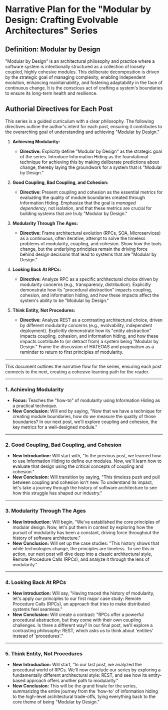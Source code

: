 # Narrative Plan for the "Modular by Design: Crafting Evolvable Architectures" Series

## Definition: Modular by Design

"Modular by Design" is an architectural philosophy and practice where a software system is intentionally structured as a collection of loosely coupled, highly cohesive modules. This deliberate decomposition is driven by the strategic goal of managing complexity, enabling independent evolution, enhancing maintainability, and fostering adaptability in the face of continuous change. It is the conscious act of crafting a system's boundaries to ensure its long-term health and resilience.

## Authorial Directives for Each Post

This series is a guided curriculum with a clear philosophy. The following directives outline the author's intent for each post, ensuring it contributes to the overarching goal of understanding and achieving "Modular by Design."

1.  **Achieving Modularity:**
    *   **Directive:** Explicitly define "Modular by Design" as the strategic goal of the series. Introduce Information Hiding as the foundational technique for achieving this by making deliberate predictions about change, thereby laying the groundwork for a system that is "Modular by Design."

2.  **Good Coupling, Bad Coupling, and Cohesion:**
    *   **Directive:** Present coupling and cohesion as the essential metrics for evaluating the quality of module boundaries created through Information Hiding. Emphasize that the goal is *managed dependency*, not isolation, and that these metrics are crucial for building systems that are truly "Modular by Design."

3.  **Modularity Through The Ages:**
    *   **Directive:** Frame architectural evolution (RPCs, SOA, Microservices) as a continuous, often iterative, attempt to solve the timeless problems of modularity, coupling, and cohesion. Show how the tools change, but the underlying principles remain the driving force behind design decisions that lead to systems that are "Modular by Design."

4.  **Looking Back At RPCs:**
    *   **Directive:** Analyze RPC as a specific architectural choice driven by modularity concerns (e.g., transparency, distribution). Explicitly demonstrate how its "procedural abstraction" impacts coupling, cohesion, and information hiding, and how these impacts affect the system's ability to be "Modular by Design."

5.  **Think Entity, Not Procedures:**
    *   **Directive:** Analyze REST as a contrasting architectural choice, driven by different modularity concerns (e.g., evolvability, independent deployment). Explicitly demonstrate how its "entity abstraction" impacts coupling, cohesion, and information hiding, and how these impacts contribute to (or detract from) a system being "Modular by Design." Frame the discussion of HATEOAS and pragmatism as a reminder to return to first principles of modularity.

---

This document outlines the narrative flow for the series, ensuring each post connects to the next, creating a cohesive learning path for the reader.

---

### 1. Achieving Modularity

*   **Focus:** Teaches the "how-to" of modularity using Information Hiding as a practical technique.
*   **New Conclusion:** Will end by saying, "Now that we have a technique for creating module boundaries, how do we measure the quality of those boundaries? In our next post, we'll explore coupling and cohesion, the key metrics for a well-designed module."

---

### 2. Good Coupling, Bad Coupling, and Cohesion

*   **New Introduction:** Will start with, "In the previous post, we learned how to use Information Hiding to define our modules. Now, we'll learn how to evaluate that design using the critical concepts of coupling and cohesion."
*   **New Conclusion:** Will transition by saying, "This timeless push and pull between coupling and cohesion isn't new. To understand its impact, let's take a journey through the history of software architecture to see how this struggle has shaped our industry."

---

### 3. Modularity Through The Ages

*   **New Introduction:** Will begin, "We've established the core principles of modular design. Now, let's put them in context by exploring how the pursuit of modularity has been a constant, driving force throughout the history of software architecture."
*   **New Conclusion:** Will set up the case studies: "This history shows that while technologies change, the principles are timeless. To see this in action, our next post will dive deep into a classic architectural style, Remote Procedure Calls (RPCs), and analyze it through the lens of modularity."

---

### 4. Looking Back At RPCs

*   **New Introduction:** Will say, "Having traced the history of modularity, let's apply our principles to our first major case study: Remote Procedure Calls (RPCs), an approach that tries to make distributed systems feel seamless."
*   **New Conclusion:** Will create a contrast: "RPCs offer a powerful procedural abstraction, but they come with their own coupling challenges. Is there a different way? In our final post, we'll explore a contrasting philosophy: REST, which asks us to think about 'entities' instead of 'procedures'."

---

### 5. Think Entity, Not Procedures

*   **New Introduction:** Will start, "In our last post, we analyzed the procedural world of RPCs. We'll now conclude our series by exploring a fundamentally different architectural style: REST, and see how its entity-based approach offers another path to modularity."
*   **New Conclusion:** This will be the grand finale for the series, summarizing the entire journey from the 'how-to' of information hiding to the high-level architectural trade-offs, tying everything back to the core theme of being "Modular by Design."
